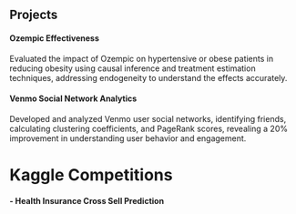## Projects

#### Ozempic Effectiveness 
Evaluated the impact of Ozempic on hypertensive or obese patients in reducing obesity using causal inference and treatment estimation techniques, addressing endogeneity to understand the effects accurately.

#### Venmo Social Network Analytics 
Developed and analyzed Venmo user social networks, identifying friends, calculating clustering coefficients, and PageRank scores, revealing a 20% improvement in understanding user behavior and engagement.


# Kaggle Competitions

#### - Health Insurance Cross Sell Prediction 


